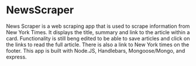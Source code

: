 # NewsScraper
News Scraper is a web scraping app that is used to scrape information from New York Times. It displays the title, summary and link to the article within a card. Functionality is still beng edited to be able to save articles and click on the links to read the full article. There is also a link to New York times on the footer.
This app is built with Node.JS, Handlebars, Mongoose/Mongo, and express.
